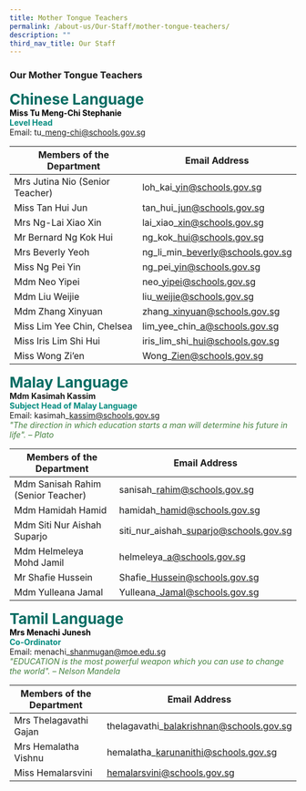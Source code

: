 ```yaml
---
title: Mother Tongue Teachers
permalink: /about-us/Our-Staff/mother-tongue-teachers/
description: ""
third_nav_title: Our Staff
---
```

### **Our Mother Tongue Teachers**
<b style="color:#016C62; font-size:26px;">Chinese Language </b><br>
<b style="color:black;">Miss Tu Meng-Chi Stephanie</b><br>
<b style="color:#038C7F;">Level Head</b><br>
Email: tu\_meng-chi@schools.gov.sg<br>


|Members of the Department | Email Address |
| -------- | -------- |
|Mrs Jutina Nio (Senior Teacher)| loh\_kai\_yin@schools.gov.sg |
|Miss Tan Hui Jun| tan\_hui\_jun@schools.gov.sg |
|Mrs Ng-Lai Xiao Xin| lai\_xiao\_xin@schools.gov.sg |
|Mr Bernard Ng Kok Hui| ng\_kok\_hui@schools.gov.sg |
|Mrs Beverly Yeoh | ng\_li\_min\_beverly@schools.gov.sg |
|Miss Ng Pei Yin | ng\_pei\_yin@schools.gov.sg |
|Mdm Neo Yipei | neo\_yipei@schools.gov.sg |
|Mdm Liu Weijie | liu\_weijie@schools.gov.sg |
|Mdm Zhang Xinyuan | zhang\_xinyuan@schools.gov.sg |
|Miss Lim Yee Chin, Chelsea | lim\_yee\_chin\_a@schools.gov.sg |
|Miss Iris Lim Shi Hui | iris\_lim\_shi\_hui@schools.gov.sg |
|Miss Wong Zi’en | Wong\_Zien@schools.gov.sg | 

<b style="color:#016C62; font-size:26px;">Malay Language </b><br>
**Mdm Kasimah Kassim**<br>
<b style="color:#038C7F;">Subject Head of Malay Language</b><br>
Email: kasimah\_kassim@schools.gov.sg<br>
<i style="color:#44803F;">"The direction in which education starts a man will determine his future in life". – Plato</i>

|Members of the Department |  Email Address |
| -------- | -------- | 
|Mdm Sanisah Rahim (Senior Teacher)| sanisah\_rahim@schools.gov.sg |
|Mdm Hamidah Hamid| hamidah\_hamid@schools.gov.sg |
|Mdm Siti Nur Aishah Suparjo| siti\_nur\_aishah\_suparjo@schools.gov.sg |
|Mdm Helmeleya Mohd Jamil| helmeleya\_a@schools.gov.sg | 
|Mr Shafie Hussein| Shafie\_Hussein@schools.gov.sg |
|Mdm Yulleana Jamal| Yulleana\_Jamal@schools.gov.sg |


<b style="color:#016C62; font-size:26px;">Tamil Language </b><br>
<b style="color:black;">Mrs Menachi Junesh</b><br>
<b style="color:#038C7F;">Co-Ordinator</b><br>
Email: menachi\_shanmugan@moe.edu.sg<br>
<i style="color:#44803F;">"EDUCATION is the most powerful weapon which you can use to change the world". – Nelson Mandela </i>

|Members of the Department |  Email Address |
| -------- | -------- | 
|Mrs Thelagavathi Gajan| thelagavathi\_balakrishnan@schools.gov.sg |
|Mrs Hemalatha Vishnu| hemalatha\_karunanithi@schools.gov.sg |
|Miss Hemalarsvini| hemalarsvini@schools.gov.sg |